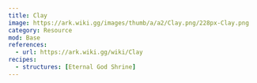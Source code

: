 ```yaml
---
title: Clay
image: https://ark.wiki.gg/images/thumb/a/a2/Clay.png/228px-Clay.png
category: Resource
mod: Base
references:
  - url: https://ark.wiki.gg/wiki/Clay
recipes:
  - structures: [Eternal God Shrine]
---
```

